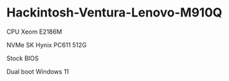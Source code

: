 # Hackintosh-Ventura-Lenovo-M910Q

CPU Xeom E2186M

NVMe SK Hynix PC611 512G

Stock BIOS

Dual boot Windows 11
